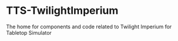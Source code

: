 # TTS-TwilightImperium
The home for components and code related to Twilight Imperium for Tabletop Simulator
